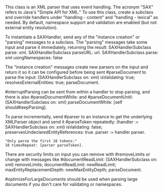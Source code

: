 This class is an XML parser that uses event handling. The acronym "SAX" refers to Java's "Simple API for XML." To use this class, create a subclass and override handlers under "handling - content" and "handling - lexical" as needed. By default, namespace support and validation are enabled (but not external entity resolution).

To instantiate a SAXHandler, send any of the "instance creation" or "parsing" messages to a subclass. The "parsing" messages take some input and parse it immediately, returning the result:
	SAXHandlerSubclass parse: xml.
	SAXHandlerSubclass parseURL: url.
	SAXHandlerSubclass parse: xml usingNamespaces: false

The "instance creation" messages create new parsers on the input and return it so it can be configured before being sent #parseDocument to parse the input:
	(SAXHandlerSubclass on: xml)
		isValidating: true;
		resolvesExternalEntities: true;
		parseDocument.

#interruptParsing can be sent from within a handler to stop parsing, and there is also #parseDocumentWhile: and #parseDocumentUntil: 
	(SAXHandlerSubclass on: xml)
		parseDocumentWhile: [self shouldKeepParsing].

To parse incrementally, send #parser to an instance to get the underlying XMLParser object and send it #parseToken repeatedly:
	(handler := SAXHandlerSubclass on: xml)
		isValidating: false; 
		preservesUndeclaredEntityReferences: true.
	parser := handler parser.

	"Only parse the first 10 tokens:"
	10 timesRepeat: [parser parseToken].

There are security limits on input you can remove with #removeLimits or change with messages like #documentReadLimit:
	(SAXHandlerSubclass on: xml)
		removeLimits;
		documentReadLimit: newReadLimit;
		maxEntityReplacementDepth: newMaxEntityDepth;
		parseDocument.
		
#optimizeForLargeDocuments  should be used when parsing large documents if you don't care for validating or namespaces.
